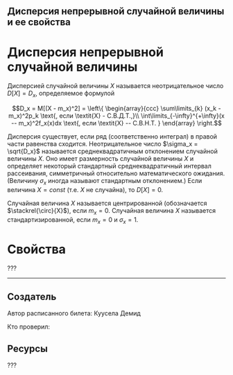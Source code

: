 ## Дисперсия непрерывной случайной величины и ее свойства

# Дисперсия непрерывной случайной величины

Дисперсией случайной величины $X$ называется неотрицательное число $D[X] = D_x$, определяемое формулой

$$D_x = M[(X - m_x)^2] = \left\{
        \begin{array}{ccc}
            \sum\limits_{k} (x_k - m_x)^2p_k \text{,  если \textit{X} - С.В.Д.Т.,}\\ 
            \int\limits_{-\infty}^{+\infty}(x -- m_x)^2f_x(x)dx \text{, если \textit{X} -- С.В.Н.Т. }
        \end{array}
    \right.$$

Дисперсия существует, если ряд (соответственно интеграл) в правой части равенства сходится. Неотрицательное число $\sigma_x = \sqrt{D_x}$ называется среднеквадратичным отклонением случайной величины $X$. Оно имеет размерность случайной величины $X$ и определяет некоторый стандартный среднеквадратичный интервал рассеивания, симметричный относительно математического ожидания. (Величину $\sigma_x$ иногда называют стандартным отклонением.) Если величина $X = const$ (т.е. $X$ не случайна), то $D[X] = 0$.

Случайная величина $X$ называется центрированной (обозначается $\stackrel{\circ}{X}$), если $m_x = 0$. Случайная величина $X$ называется стандартизированной, если $m_x = 0$ и $\sigma_x = 1$.

# Свойства

???

---
## Создатель

Автор расписанного билета: Куусела Демид

Кто проверил:

## Ресурсы
???
